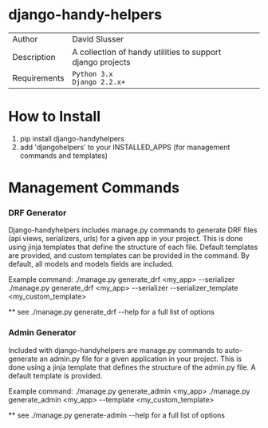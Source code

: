 # django-handy-helpers

| | | |
|--------------|------|---|
| Author       | David Slusser |   |
| Description  | A collection of handy utilities to support django projects |   |
| Requirements | `Python 3.x`<br>`Django 2.2.x+` |   |



# How to Install
1. pip install django-handyhelpers
2. add 'djangohelpers' to your INSTALLED_APPS (for management commands and templates)


# Management Commands 

### DRF Generator
Django-handyhelpers includes manage.py commands to generate DRF files (api views, serializers, urls) for a given app in your project.
This is done using jinja templates that define the structure of each file. Default templates are provided, and custom templates 
can be provided in the command. By default, all models and models fields are included.  

Example command:
    ./manage.py generate_drf <my_app> --serializer
    ./manage.py generate_drf <my_app> --serializer --serializer_template <my_custom_template>

** see ./manage.py generate_drf --help for a full list of options



### Admin Generator
Included with django-handyhelpers are manage.py commands to auto-generate an admin.py file for a given application in 
your project. This is done using a jinja template that defines the structure of the admin.py file. A default template is 
provided. 

Example command:
    ./manage.py generate_admin <my_app>
    ./manage.py generate_admin <my_app> --template <my_custom_template>
    
** see ./manage.py generate-admin --help for a full list of options     

